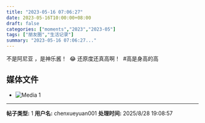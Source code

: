 ```yaml
---
title: "2023-05-16 07:06:27"
date: 2023-05-16T10:00:00+08:00
draft: false
categories: ["moments","2023","2023-05"]
tags: ["朋友圈","生活记录"]
summary: "2023-05-16 07:06:27..."
---
```


不是阿尼亚 ，是神乐酱！
​
​😂 还原度还真高啊！
​
​#高是身高的高

## 媒体文件

- ![Media 1](/Moments/photos/2023-05-16/202305160706270.jpg)

---

**帖子类型:** 1
**用户名:** chenxueyuan001
**处理时间:** 2025/8/28 19:08:57
